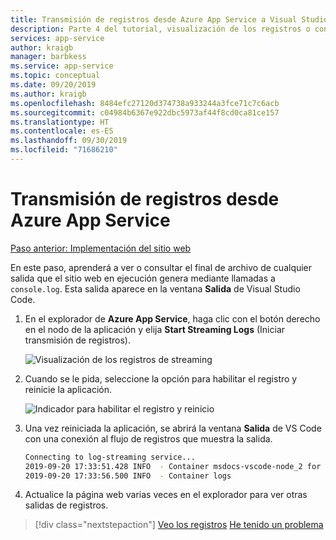 ```yaml
---
title: Transmisión de registros desde Azure App Service a Visual Studio Code
description: Parte 4 del tutorial, visualización de los registros o consulta del final de los registros.
services: app-service
author: kraigb
manager: barbkess
ms.service: app-service
ms.topic: conceptual
ms.date: 09/20/2019
ms.author: kraigb
ms.openlocfilehash: 8484efc27120d374738a933244a3fce71c7c6acb
ms.sourcegitcommit: c04984b6367e922dbc5973af44f8cd0ca81ce157
ms.translationtype: HT
ms.contentlocale: es-ES
ms.lasthandoff: 09/30/2019
ms.locfileid: "71686210"
---
```

# <a name="stream-logs-from-azure-app-service"></a>Transmisión de registros desde Azure App Service

[Paso anterior: Implementación del sitio web](tutorial-vscode-azure-app-service-node-03.md)

En este paso, aprenderá a ver o consultar el final de archivo de cualquier salida que el sitio web en ejecución genera mediante llamadas a `console.log`. Esta salida aparece en la ventana **Salida** de Visual Studio Code.

1. En el explorador de **Azure App Service**, haga clic con el botón derecho en el nodo de la aplicación y elija **Start Streaming Logs** (Iniciar transmisión de registros).

    ![Visualización de los registros de streaming](media/deploy-azure/view-logs.png)

1. Cuando se le pida, seleccione la opción para habilitar el registro y reinicie la aplicación.

    ![Indicador para habilitar el registro y reinicio](media/deploy-azure/enable-restart.png)

1. Una vez reiniciada la aplicación, se abrirá la ventana **Salida** de VS Code con una conexión al flujo de registros que muestra la salida.

    ```bash
    Connecting to log-streaming service...
    2019-09-20 17:33:51.428 INFO  - Container msdocs-vscode-node_2 for site msdocs-vscode-node initialized successfully.
    2019-09-20 17:33:56.500 INFO  - Container logs
    ```

1. Actualice la página web varias veces en el explorador para ver otras salidas de registros.

> [!div class="nextstepaction"]
> [Veo los registros](tutorial-vscode-azure-app-service-node-05.md) [He tenido un problema](https://www.research.net/r/PWZWZ52?tutorial=node-deployment-azureappservice&step=tailing-logs)
